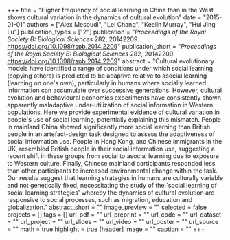 +++
title = "Higher frequency of social learning in China than in the West shows cultural variation in the dynamics of cultural evolution"
date = "2015-01-01"
authors = ["Alex Mesoudi", "Lei Chang", "Keelin Murray", "Hui Jing Lu"]
publication_types = ["2"]
publication = "_Proceedings of the Royal Society B: Biological Sciences_ 282, 20142209. https://doi.org/10.1098/rspb.2014.2209"
publication_short = "_Proceedings of the Royal Society B: Biological Sciences_ 282, 20142209. https://doi.org/10.1098/rspb.2014.2209"
abstract = "Cultural evolutionary models have identified a range of conditions under which social learning (copying others) is predicted to be adaptive relative to asocial learning (learning on one's own), particularly in humans where socially learned information can accumulate over successive generations. However, cultural evolution and behavioural economics experiments have consistently shown apparently maladaptive under-utilization of social information in Western populations. Here we provide experimental evidence of cultural variation in people's use of social learning, potentially explaining this mismatch. People in mainland China showed significantly more social learning than British people in an artefact-design task designed to assess the adaptiveness of social information use. People in Hong Kong, and Chinese immigrants in the UK, resembled British people in their social information use, suggesting a recent shift in these groups from social to asocial learning due to exposure to Western culture. Finally, Chinese mainland participants responded less than other participants to increased environmental change within the task. Our results suggest that learning strategies in humans are culturally variable and not genetically fixed, necessitating the study of the `social learning of social learning strategies' whereby the dynamics of cultural evolution are responsive to social processes, such as migration, education and globalization."
abstract_short = ""
image_preview = ""
selected = false
projects = []
tags = []
url_pdf = ""
url_preprint = ""
url_code = ""
url_dataset = ""
url_project = ""
url_slides = ""
url_video = ""
url_poster = ""
url_source = ""
math = true
highlight = true
[header]
image = ""
caption = ""
+++
